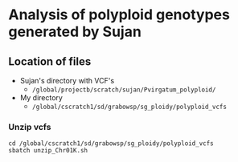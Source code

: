 # Analysis of polyploid genotypes generated by Sujan

## Location of files
* Sujan's directory with VCF's
  * `/global/projectb/scratch/sujan/Pvirgatum_polyploid/`
* My directory
  * `/global/cscratch1/sd/grabowsp/sg_ploidy/polyploid_vcfs`

### Unzip vcfs
```
cd /global/cscratch1/sd/grabowsp/sg_ploidy/polyploid_vcfs
sbatch unzip_Chr01K.sh
```



